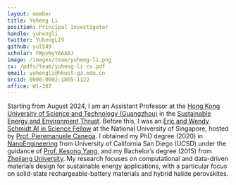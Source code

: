 ```yaml
---
layout: member
title: Yuheng Li
position: Principal Investigator
handle: yuhengli
twitter: YuhengLI9
github: yul549
scholar: FWpyNyYAAAAJ
image: /images/team/yuheng-li.png
cv: /pdfs/team/yuheng-li-cv.pdf
email: yuhengli@hkust-gz.edu.cn
orcid: 0000-0002-1865-1122
office: W1-307
---
```


Starting from August 2024, I am an Assistant Professor at the [Hong Kong University of Science and Technology (Guangzhou)](https://www.hkust-gz.edu.cn/) in the [Sustainable Energy and Environment Thrust](https://facultyprofiles.hkust-gz.edu.cn/thrust-faculties?code=10011A10000000000H24). Before this, I was an [Eric and Wendy Schmidt AI in Science Fellow](https://www.schmidtsciences.org/schmidt-ai-in-science-postdocs/) at the National University of Singapore, hosted by [Prof. Pieremanuele Canepa](https://caneparesearch.org/). I obtained my PhD degree (2020) in [NanoEngineering](https://ne.ucsd.edu/) from University of California San Diego (UCSD) under the guidance of [Prof. Kesong Yang](http://materials.ucsd.edu/), and my Bachelor’s degree (2015) from [Zhejiang University](https://www.zju.edu.cn/english/). My research focuses on computational and data-driven materials design for sustainable energy applications, with a particular focus on solid-state rechargeable-battery materials and hybrid halide perovskites.